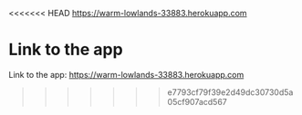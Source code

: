 <<<<<<< HEAD
 https://warm-lowlands-33883.herokuapp.com

 Link to the app
=======
Link to the app:  https://warm-lowlands-33883.herokuapp.com
>>>>>>> e7793cf79f39e2d49dc30730d5a05cf907acd567
